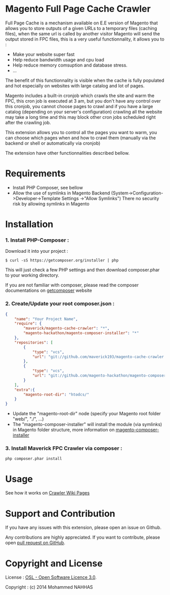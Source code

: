 Magento Full Page Cache Crawler
===============================

Full Page Cache is a mechanism available on E.E version of Magento that allows you to store outputs of a given URLs to a temporary files (caching files), when the same url is called by another visitor Magento will send the output stored in FPC files, this is a very useful functionnality, it allows you to :
- Make your website super fast
- Help reduce bandwidth usage and cpu load
- Help reduce memory comsuption and database stress.
- ...

The benefit of this functionnality is visible when the cache is fully populated and hot especially on websites with large catalog and lot of pages.

Magento includes a built-in cronjob which crawls the site and warm the FPC, this cron job is executed at 3 am, but you don't have any control over this cronjob, you cannot choose pages to crawl and if you have a large catalog (depending on your server's configuration) crawling all the website may take a long time and this may block other cron jobs scheduled right after the crawling job.

This extension allows you to control all the pages you want to warm, you can choose which pages when and how to crawl them (manually via the backend or shell or automatically via cronjob)

The extension have other functionnalities described bellow.

Requirements
============

- Install PHP Composer, see bellow
- Allow the use of symlinks in Magento Backend (System->Configuration->Developer->Template Settings ->"Allow Symlinks")
  There no security risk by allowing symlinks in Magento

Installation
============
### 1. Install PHP-Composer :
Download it into your project :
```
$ curl -sS https://getcomposer.org/installer | php
```
This will just check a few PHP settings and then download composer.phar to your working directory.

If you are not familiar with composer, please read the composer documentations on [getcomposer](http://getcomposer.org) website

### 2. Create/Update your root composer.json :
```json
{
    "name": "Your Project Name",
    "require": {
        "maverick/magento-cache-crawler": "*",
        "magento-hackathon/magento-composer-installer": "*"
    },
    "repositories": [
        {
            "type": "vcs",
            "url": "git://github.com/maverick193/magento-cache-crawler.git"
        },
        {
            "type": "vcs",
            "url": "git://github.com/magento-hackathon/magento-composer-installer.git"
        }
    ],
    "extra":{
        "magento-root-dir": "htodcs/"
    }
}
```
- Update the "magento-root-dir" node (specify your Magento root folder "web/", "./", ...)
- The "magento-composer-installer" will install the module (via symlinks) in Magento folder structure, more information on [magento-composer-installer](https://github.com/magento-hackathon/magento-composer-installer)

### 3. Install Maverick FPC Crawler via composer :
```
php composer.phar install
```
Usage
=====

See how it works on [Crawler Wiki Pages](https://github.com/maverick193/magento-full-page-cache-crawler/wiki)

Support and Contribution
========================
If you have any issues with this extension, please open an issue on Github.

Any contributions are highly appreciated. If you want to contribute, please open [pull request on GitHub](https://help.github.com/articles/using-pull-requests).

Copyright and License
=====================
License   : [OSL - Open Software Licence 3.0](http://opensource.org/licenses/osl-3.0.php).

Copyright : (c) 2014 Mohammed NAHHAS
